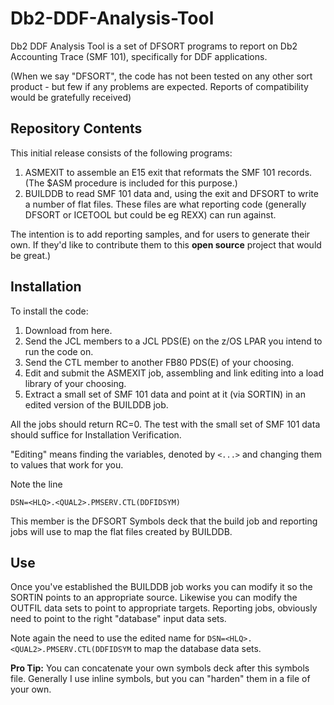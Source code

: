 # Db2-DDF-Analysis-Tool

Db2 DDF Analysis Tool is a set of DFSORT programs to report on Db2 Accounting Trace (SMF 101), specifically for DDF applications.

(When we say "DFSORT", the code has not been tested on any other sort product - but few if any problems are expected. Reports of compatibility would be gratefully received)

## Repository Contents

This initial release consists of the following programs:

1. ASMEXIT to assemble an E15 exit that reformats the SMF 101 records. (The $ASM procedure is included for this purpose.)
1. BUILDDB to read SMF 101 data and, using the exit and DFSORT to write a number of flat files. These files are what reporting code (generally DFSORT or ICETOOL but could be eg REXX) can run against.

The intention is to add reporting samples, and for users to generate their own. If they'd like to contribute them to this **open source** project that would be great.)

## Installation

To install the code:

1. Download from here.
1. Send the JCL members to a JCL PDS(E) on the z/OS LPAR you intend to run the code on.
1. Send the CTL member to another FB80 PDS(E) of your choosing.
1. Edit and submit the ASMEXIT job, assembling and link editing into a load library of your choosing.
1. Extract a small set of SMF 101 data and point at it (via SORTIN) in an edited version of the BUILDDB job.

All the jobs should return RC=0. The test with the small set of SMF 101 data should suffice for Installation Verification.

"Editing" means finding the variables, denoted by `<...>` and changing them to values that work for you.

Note the line

    DSN=<HLQ>.<QUAL2>.PMSERV.CTL(DDFIDSYM) 

This member is the DFSORT Symbols deck that the build job and reporting jobs will use to map the flat files created by BUILDDB.

## Use

Once you've established the BUILDDB job works you can modify it so the SORTIN points to an appropriate source. Likewise you can modify the OUTFIL data sets to point to appropriate targets.
Reporting jobs, obviously need to point to the right "database" input data sets.

Note again the need to use the edited name for `DSN=<HLQ>.<QUAL2>.PMSERV.CTL(DDFIDSYM` to map the database data sets.

**Pro Tip:** You can concatenate your own symbols deck after this symbols file.
Generally I use inline symbols, but you can "harden" them in a file of your own.
